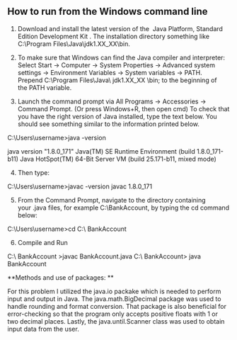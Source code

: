 ## **How to run from the Windows command line**

1. Download and install the latest version of the  Java Platform, Standard Edition Development Kit .
The installation directory something like  C:\Program Files\Java\jdk1.XX_XX\bin.

2. To make sure that Windows can find the Java compiler and interpreter:
Select Start -> Computer -> System Properties -> Advanced system settings -> Environment Variables -> System variables -> PATH.
Prepend C:\Program Files\Java\ jdk1.XX_XX \bin; to the beginning of the PATH variable.

3. Launch the command prompt via All Programs -> Accessories -> Command Prompt. (Or press Windows+R, then open cmd)
To check that you have the right version of Java installed, type the text below. You should see something similar to the information printed below.

C:\Users\username>java -version

java version "1.8.0_171"
Java(TM) SE Runtime Environment (build 1.8.0_171-b11)
Java HotSpot(TM) 64-Bit Server VM (build 25.171-b11, mixed mode)

4. Then type:

C:\Users\username>javac -version
javac 1.8.0_171

5. From the Command Prompt, navigate to the directory containing your .java files, for example C:\BankAccount, 
by typing the cd command below:

C:\Users\username>cd C:\ BankAccount

6. Compile and Run 

C:\ BankAccount >javac BankAccount.java
C:\ BankAccount> java BankAccount

**Methods and use of packages: **

For this problem I utilized the java.io packake which is needed to perform input and output in Java. 
The java.math.BigDecimal package was used to handle rounding and format conversion. That package is 
also beneficial for error-checking so that the program only accepts positive floats with 1 or two 
decimal places. Lastly, the java.until.Scanner class was used to obtain input data from the user.
